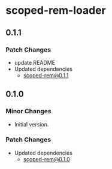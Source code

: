 # scoped-rem-loader

## 0.1.1

### Patch Changes

- update README
- Updated dependencies
  - scoped-rem@0.1.1

## 0.1.0

### Minor Changes

- Initial version.

### Patch Changes

- Updated dependencies
  - scoped-rem@0.1.0
